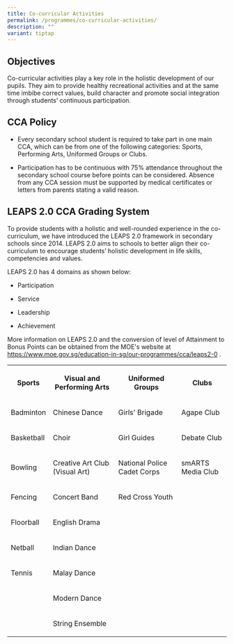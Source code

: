 ```yaml
---
title: Co-curricular Activities
permalink: /programmes/co-curricular-activities/
description: ""
variant: tiptap
---
```

<h2>Objectives</h2>
<p>Co-curricular activities play a key role in the holistic development of
our pupils. They aim to provide healthy recreational activities and at
the same time imbibe correct values, build character and promote social
integration through students’ continuous participation.</p>
<h2>CCA Policy</h2>
<ul>
<li>
<p>Every secondary school&nbsp;student is required to take part in one main
CCA, which can be from one of the following categories:&nbsp;Sports, Performing
Arts,&nbsp;Uniformed Groups or&nbsp;Clubs.</p>
</li>
<li>
<p>Participation has to be continuous with 75% attendance throughout the
secondary school course before points can be considered. Absence from any
CCA session must be supported by medical certificates or letters from parents
stating a valid reason.</p>
</li>
</ul>
<h2>LEAPS 2.0 CCA Grading System</h2>
<p>To provide students with a holistic and well-rounded experience in the
co-curriculum, we have introduced the LEAPS 2.0 framework in secondary
schools since 2014. LEAPS 2.0 aims to schools to better align their co-curriculum
to encourage students’ holistic development in life skills, competencies
and values.</p>
<p>LEAPS 2.0 has 4 domains as shown below:</p>
<ul data-tight="true" class="tight">
<li>
<p>Participation</p>
</li>
<li>
<p>Service</p>
</li>
<li>
<p>Leadership</p>
</li>
<li>
<p>Achievement</p>
</li>
</ul>
<p>More information on LEAPS 2.0 and the conversion of level of Attainment
to Bonus Points can be obtained from the MOE's website at&nbsp; <a href="https://www.moe.gov.sg/education-in-sg/our-programmes/cca/leaps2-0" rel="noopener noreferrer nofollow" target="_blank">https://www.moe.gov.sg/education-in-sg/our-programmes/cca/leaps2-0</a>&nbsp;.</p>
<table style="minWidth: 100px">
<colgroup>
<col>
<col>
<col>
<col>
</colgroup>
<tbody>
<tr>
<th rowspan="1" colspan="1">
<p><strong>Sports</strong>
</p>
</th>
<th rowspan="1" colspan="1">
<p><strong>Visual and Performing Arts</strong>
</p>
</th>
<th rowspan="1" colspan="1">
<p><strong>Uniformed Groups</strong>
</p>
</th>
<th rowspan="1" colspan="1">
<p><strong>Clubs</strong>
</p>
</th>
</tr>
<tr>
<td rowspan="1" colspan="1">
<p>Badminton</p>
</td>
<td rowspan="1" colspan="1">
<p>Chinese Dance</p>
</td>
<td rowspan="1" colspan="1">
<p>Girls' Brigade</p>
</td>
<td rowspan="1" colspan="1">
<p>Agape Club</p>
</td>
</tr>
<tr>
<td rowspan="1" colspan="1">
<p>Basketball</p>
</td>
<td rowspan="1" colspan="1">
<p>Choir</p>
</td>
<td rowspan="1" colspan="1">
<p>Girl Guides</p>
</td>
<td rowspan="1" colspan="1">
<p>Debate Club</p>
</td>
</tr>
<tr>
<td rowspan="1" colspan="1">
<p>Bowling</p>
</td>
<td rowspan="1" colspan="1">
<p>Creative Art Club (Visual Art)</p>
</td>
<td rowspan="1" colspan="1">
<p>National Police Cadet Corps</p>
</td>
<td rowspan="1" colspan="1">
<p>smARTS Media Club</p>
</td>
</tr>
<tr>
<td rowspan="1" colspan="1">
<p>Fencing</p>
</td>
<td rowspan="1" colspan="1">
<p>Concert Band</p>
</td>
<td rowspan="1" colspan="1">
<p>Red Cross Youth</p>
</td>
<td rowspan="1" colspan="1">
<p></p>
</td>
</tr>
<tr>
<td rowspan="1" colspan="1">
<p>Floorball</p>
</td>
<td rowspan="1" colspan="1">
<p>English Drama</p>
</td>
<td rowspan="1" colspan="1">
<p></p>
</td>
<td rowspan="1" colspan="1">
<p></p>
</td>
</tr>
<tr>
<td rowspan="1" colspan="1">
<p>Netball</p>
</td>
<td rowspan="1" colspan="1">
<p>Indian Dance</p>
</td>
<td rowspan="1" colspan="1">
<p></p>
</td>
<td rowspan="1" colspan="1">
<p></p>
</td>
</tr>
<tr>
<td rowspan="1" colspan="1">
<p>Tennis</p>
</td>
<td rowspan="1" colspan="1">
<p>Malay Dance</p>
</td>
<td rowspan="1" colspan="1">
<p></p>
</td>
<td rowspan="1" colspan="1">
<p></p>
</td>
</tr>
<tr>
<td rowspan="1" colspan="1">
<p></p>
</td>
<td rowspan="1" colspan="1">
<p>Modern Dance</p>
</td>
<td rowspan="1" colspan="1">
<p></p>
</td>
<td rowspan="1" colspan="1">
<p></p>
</td>
</tr>
<tr>
<td rowspan="1" colspan="1">
<p></p>
</td>
<td rowspan="1" colspan="1">
<p>String Ensemble</p>
</td>
<td rowspan="1" colspan="1">
<p></p>
</td>
<td rowspan="1" colspan="1">
<p></p>
</td>
</tr>
</tbody>
</table>
<p></p>